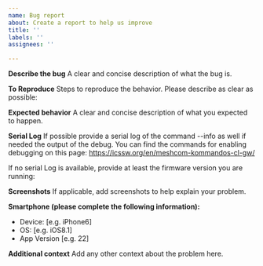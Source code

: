 ```yaml
---
name: Bug report
about: Create a report to help us improve
title: ''
labels: ''
assignees: ''

---
```


**Describe the bug**
A clear and concise description of what the bug is.


**To Reproduce**
Steps to reproduce the behavior. Please describe as clear as possible:


**Expected behavior**
A clear and concise description of what you expected to happen.


**Serial Log**
If possible provide a serial log of the command --info as well if needed the output of the debug.
You can find the commands for enabling debugging on this page:
https://icssw.org/en/meshcom-kommandos-cl-gw/


If no serial Log is available, provide at least the firmware version you are running:


**Screenshots**
If applicable, add screenshots to help explain your problem.



**Smartphone (please complete the following information):**
 - Device: [e.g. iPhone6]
 - OS: [e.g. iOS8.1]
 - App Version [e.g. 22]



**Additional context**
Add any other context about the problem here.

